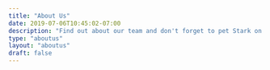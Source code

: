 ```yaml
---
title: "About Us"
date: 2019-07-06T10:45:02-07:00
description: "Find out about our team and don't forget to pet Stark on your way out 😃"
type: "aboutus"
layout: "aboutus"
draft: false
---
```


<!--test -->
<!--snarf -->
